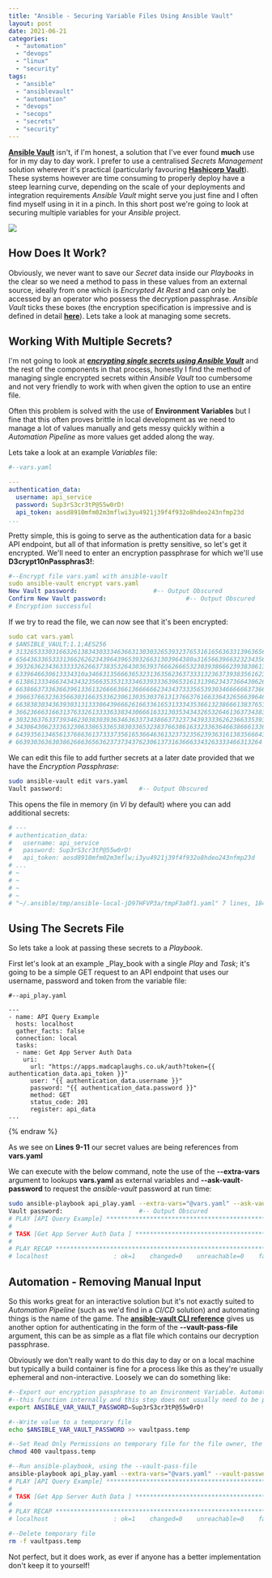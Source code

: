 ```yaml
---
title: "Ansible - Securing Variable Files Using Ansible Vault"
layout: post
date: 2021-06-21
categories: 
  - "automation"
  - "devops"
  - "linux"
  - "security"
tags: 
  - "ansible"
  - "ansiblevault"
  - "automation"
  - "devops"
  - "secops"
  - "secrets"
  - "security"
---
```


**[Ansible Vault](https://docs.ansible.com/ansible/latest/user_guide/vault.html)** isn't, if I'm honest, a solution that I've ever found **much** use for in my day to day work. I prefer to use a centralised _Secrets Management_ solution wherever it's practical (particularly favouring **[Hashicorp Vault](https://www.vaultproject.io/)**). These systems however are time consuming to properly deploy have a steep learning curve, depending on the scale of your deployments and integration requirements _Ansible Vault_ might serve you just fine and I often find myself using in it in a pinch. In this short post we're going to look at securing multiple variables for your _Ansible_ project.

<img src="/assets/{{ page.path | split: '/' | last | split: '.' | first }}/01-9-832x1024.png" class="scaled-img-50">

## How Does It Work?

Obviously, we never want to save our _Secret_ data inside our _Playbooks_ in the clear so we need a method to pass in these values from an external source, ideally from one which is _Encrypted At Rest_ and can only be accessed by an operator who possess the decryption passphrase. _Ansible Vault_ ticks these boxes (the encryption specification is impressive and is defined in detail **[here](https://docs.ansible.com/ansible/latest/user_guide/vault.html#ansible-vault-payload-format-1-1-1-2)**). Lets take a look at managing some secrets.

## Working With Multiple Secrets?

I'm not going to look at _[**encrypting single secrets using Ansible Vault**](https://docs.ansible.com/ansible/latest/user_guide/vault.html#encrypting-individual-variables-with-ansible-vault)_ and the rest of the components in that process, honestly I find the method of managing single encrypted secrets within _Ansible Vault_ too cumbersome and not very friendly to work with when given the option to use an entire file.

Often this problem is solved with the use of **Environment Variables** but I fine that this often proves brittle in local development as we need to manage a lot of values manually and gets messy quickly within a _Automation Pipeline_ as more values get added along the way.

Lets take a look at an example _Variables_ file:

```yaml
#--vars.yaml

---
authentication_data:
  username: api_service
  password: Sup3rS3cr3tP@55w0rD!
  api_token: aosd8910mfm02m3mflwi3yu4921j39f4f932o8hdeo243nfmp23d
...
```

Pretty simple, this is going to serve as the authentication data for a basic API endpoint, but all of that information is pretty sensitive, so let's get it encrypted. We'll need to enter an encryption passphrase for which we'll use **D3crypt10nPassphras3!**:

```yaml
#--Encrypt file vars.yaml with ansible-vault
sudo ansible-vault encrypt vars.yaml
New Vault password:                     #-- Output Obscured
Confirm New Vault password:                      #-- Output Obscured
# Encryption successful
```

If we try to read the file, we can now see that it's been encrypted:

```yaml
sudo cat vars.yaml 
# $ANSIBLE_VAULT;1.1;AES256
# 31326533303166326138343033346366313030326539323765316165636331396365663434623135
# 6564363365333136626262343964396539326631303964380a316566396632323435663538303538
# 39326362343633333262663738353264303639376662666532303938666239383061313833623132
# 6339646630613334310a346631356663653231363562363733313236373938356162376132663933
# 61386133346634343432356635353133346339333639653161313962343736643062633738393431
# 66386637336366396133613266663661366666623434373335653930346666663736626234383164
# 39663766323635663031663533623061303530376131376637616633643265663964643235656332
# 66383830343639303131333064396662616633616531333435366132386661383765333063333366
# 36623666316631376332613333633834306661633130353434326532646136373438336364623161
# 30323637633739346230383039363463633734386637323734393333626236633539383236316462
# 34306430623336323063386533653830336532383766386163323363646638666133656166343436
# 64393561346561376663613733373561653664636132373235623936316138356664383833316339
# 66393036363038626663656362373734376230613731636663343263333466313264
```

We can edit this file to add further secrets at a later date provided that we have the _Encryption Passphrase_:

```bash
sudo ansible-vault edit vars.yaml
Vault password:                     #-- Output Obscured

```

This opens the file in memory (in _Vi_ by default) where you can add additional secrets:

```bash
# ---
# authentication_data:
#   username: api_service
#   password: Sup3rS3cr3tP@55w0rD!
#   api_token: aosd8910mfm02m3mflw;i3yu4921j39f4f932o8hdeo243nfmp23d
# ...
# ~                                                                                                                        
# ~                                                                                                                        
# ~                                                                                                                        
# ~                                                                                                                        
# "~/.ansible/tmp/ansible-local-jD97HFVP3a/tmpF3a0f1.yaml" 7 lines, 184 characters
```

## Using The Secrets File

So lets take a look at passing these secrets to a _Playbook_.

First let's look at an example _Play_book with a single _Play_ and _Task_; it's going to be a simple GET request to an API endpoint that uses our username, password and token from the variable file:

```yaml{% raw %}
#--api_play.yaml

---
- name: API Query Example
  hosts: localhost
  gather_facts: false
  connection: local
  tasks:
  - name: Get App Server Auth Data 
    uri:
      url: "https://apps.madcaplaughs.co.uk/auth?token={{ authentication_data.api_token }}"
      user: "{{ authentication_data.username }}"
      password: "{{ authentication_data.password }}"
      method: GET
      status_code: 201
      register: api_data
...
```
{% endraw %}

As we see on **Lines 9-11** our secret values are being references from **vars.yaml**

We can execute with the below command, note the use of the **\--extra-vars** argument to lookups **vars.yaml** as external variables and **\--ask-vault**\-**password** to request the _ansible-vault_ password at run time:

```bash
sudo ansible-playbook api_play.yaml --extra-vars="@vars.yaml" --ask-vault-password
Vault password:                     #-- Output Obscured
# PLAY [API Query Example] *****************************************************************************************
# 
# TASK [Get App Server Auth Data ] *********************************************************************************
# 
# PLAY RECAP *******************************************************************************************************
# localhost                  : ok=1    changed=0    unreachable=0    failed=0    skipped=0    rescued=0    ignored=0
```

## Automation - Removing Manual Input

So this works great for an interactive solution but it's not exactly suited to _Automation Pipeline_ (such as we'd find in a _CI/CD_ solution) and automating things is the name of the game. The **[ansible-vault CLI reference](https://docs.ansible.com/ansible/latest/cli/ansible-vault.html)** gives us another option for authenticating in the form of the **\--vault-pass-file** argument, this can be as simple as a flat file which contains our decryption passphrase.

Obviously we don't really want to do this day to day or on a local machine but typically a build container is fine for a process like this as they're usually ephemeral and non-interactive. Loosely we can do something like:

```bash
#--Export our encryption passphrase to an Environment Variable. Automation Pipeline (CI/CD) solutions provide
#--this function internally and this step does not usually need to be performed, this is an illustration only
export ANSIBLE_VAR_VAULT_PASSWORD=Sup3rS3cr3tP@55w0rD!

#--Write value to a temporary file
echo $ANSIBLE_VAR_VAULT_PASSWORD >> vaultpass.temp

#--Set Read Only Permissions on temporary file for the file owner, the exection bit must NOT be set
chmod 400 vaultpass.temp

#--Run ansible-playbook, using the --vault-pass-file
ansible-playbook api_play.yaml --extra-vars="@vars.yaml" --vault-password-file="vaultpass.temp"
# PLAY [API Query Example] *****************************************************************************************
# 
# TASK [Get App Server Auth Data ] *********************************************************************************
# 
# PLAY RECAP *******************************************************************************************************
# localhost                  : ok=1    changed=0    unreachable=0    failed=0    skipped=0    rescued=0    ignored=0

#--Delete temporary file
rm -f vaultpass.temp
```

Not perfect, but it does work, as ever if anyone has a better implementation don't keep it to yourself!
